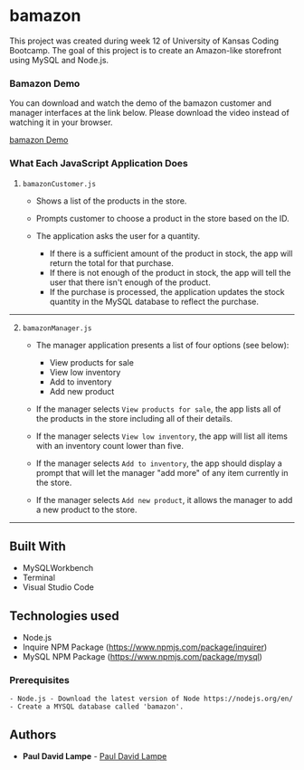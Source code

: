 # bamazon


This project was created during week 12 of University of Kansas Coding Bootcamp. The goal of this project is to create an Amazon-like storefront using MySQL and Node.js. 

### Bamazon Demo

You can download and watch the demo of the bamazon customer and manager interfaces at the link below. Please download the video instead of  watching it in your browser.

[bamazon Demo](https://drive.google.com/file/d/1ogRAV1fNuUxI6Sk4AVaNcsYkssrS80hE/view)

### What Each JavaScript Application Does

1. `bamazonCustomer.js`

    * Shows a list of the products in the store.

    * Prompts customer to choose a product in the store based on the ID. 

    * The application asks the user for a quantity. 

      * If there is a sufficient amount of the product in stock, the app will return the total for that purchase.
      * If there is not enough of the product in stock, the app will tell the user that there isn't enough of the product.
      * If the purchase is processed, the application updates the stock quantity in the MySQL database to reflect the purchase.

-----------------------

2. `bamazonManager.js`

    * The manager application presents a list of four options (see below):
        * View products for sale
        * View low inventory
        * Add to inventory
        * Add new product

    * If the manager selects `View products for sale`, the app lists all of the products in the store including all of their details.

    * If the manager selects `View low inventory`, the app will list all items with an inventory count lower than five.

    * If the manager selects `Add to inventory`, the app should display a prompt that will let the manager "add more" of any item currently in the store.

    * If the manager selects `Add new product`, it allows the manager to add a new product to the store.

-----------------------


## Built With

* MySQLWorkbench
* Terminal
* Visual Studio Code

## Technologies used
- Node.js
- Inquire NPM Package (https://www.npmjs.com/package/inquirer)
- MySQL NPM Package (https://www.npmjs.com/package/mysql)


### Prerequisites

```
- Node.js - Download the latest version of Node https://nodejs.org/en/
- Create a MYSQL database called 'bamazon'.
```

## Authors

* **Paul David Lampe** - [Paul David Lampe](https://github.com/pdlampe)